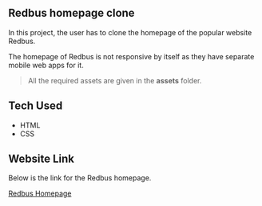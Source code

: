 ## Redbus homepage clone

In this project, the user has to clone the homepage of the popular website Redbus.

The homepage of Redbus is not responsive by itself as they have separate mobile web apps for it.

> All the required assets are given in the **assets** folder.

## Tech Used

- HTML
- CSS

## Website Link

Below is the link for the Redbus homepage.

[Redbus Homepage](https://www.redbus.in/)

